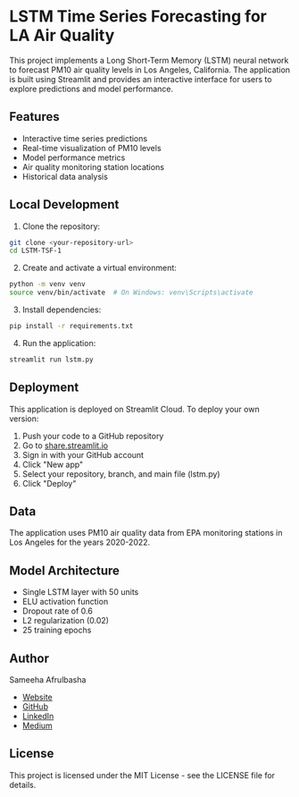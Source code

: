 # LSTM Time Series Forecasting for LA Air Quality

This project implements a Long Short-Term Memory (LSTM) neural network to forecast PM10 air quality levels in Los Angeles, California. The application is built using Streamlit and provides an interactive interface for users to explore predictions and model performance.

## Features

- Interactive time series predictions
- Real-time visualization of PM10 levels
- Model performance metrics
- Air quality monitoring station locations
- Historical data analysis

## Local Development

1. Clone the repository:
```bash
git clone <your-repository-url>
cd LSTM-TSF-1
```

2. Create and activate a virtual environment:
```bash
python -m venv venv
source venv/bin/activate  # On Windows: venv\Scripts\activate
```

3. Install dependencies:
```bash
pip install -r requirements.txt
```

4. Run the application:
```bash
streamlit run lstm.py
```

## Deployment

This application is deployed on Streamlit Cloud. To deploy your own version:

1. Push your code to a GitHub repository
2. Go to [share.streamlit.io](https://share.streamlit.io/)
3. Sign in with your GitHub account
4. Click "New app"
5. Select your repository, branch, and main file (lstm.py)
6. Click "Deploy"

## Data

The application uses PM10 air quality data from EPA monitoring stations in Los Angeles for the years 2020-2022.

## Model Architecture

- Single LSTM layer with 50 units
- ELU activation function
- Dropout rate of 0.6
- L2 regularization (0.02)
- 25 training epochs

## Author

Sameeha Afrulbasha
- [Website](https://sameehaafr.github.io/sameehaafr/)
- [GitHub](https://github.com/sameehaafr)
- [LinkedIn](https://www.linkedin.com/in/sameeha-afrulbasha/)
- [Medium](https://sameehaafr.medium.com/)

## License

This project is licensed under the MIT License - see the LICENSE file for details. 
